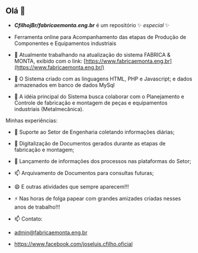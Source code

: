 ## Olá 👋

- _**CfilhojBr/fabricaemonta.eng.br**_ é um repositório ✨ _especial_ ✨
- Ferramenta online para Acompanhamento das etapas de Produção de Componentes e Equipamentos industriais

- 🔭 Atualmente trabalhando na atualização do sistema FABRICA & MONTA, exibido com o link: [https://www.fabricaemonta.eng.br](https://www.fabricaemonta.eng.br/)
- 🌱 O Sistema criado com as linguagens HTML, PHP e Javascript; e dados armazenados em banco de dados MySql
- 👯 A idéia principal do Sistema busca colaborar com o Planejamento e Controle de fabricação e montagem de peças e equipamentos industriais (Metalmecânica).

Minhas experiências:
- 🔭 Suporte ao Setor de Engenharia coletando informações diárias;
- 👯 Digitalização de Documentos gerados durante as etapas de fabricação e montagem;
- 💬 Lançamento de informações dos processos nas plataformas do Setor;
- 📫 Arquivamento de Documentos para consultas futuras;
- 😄 E outras atividades que sempre aparecem!!!
  
- ⚡ Nas horas de folga papear com grandes amizades criadas nesses anos de trabalho!!!
  
- 📫 Contato:
- admin@fabricaemonta.eng.br
- https://www.facebook.com/joseluis.cfilho.oficial
